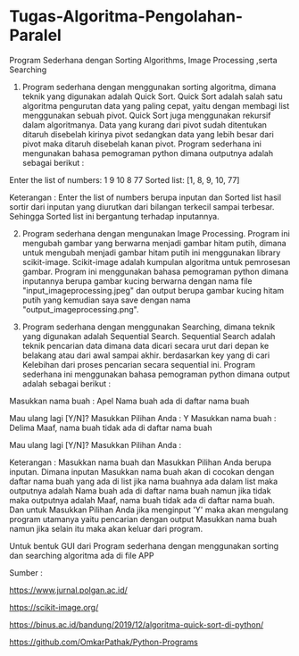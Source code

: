 # Tugas-Algoritma-Pengolahan-Paralel
Program Sederhana dengan Sorting Algorithms, Image Processing ,serta Searching

1. Program sederhana dengan menggunakan sorting algoritma, dimana teknik yang digunakan adalah Quick Sort.
Quick Sort adalah salah satu algoritma pengurutan data yang paling cepat, yaitu dengan membagi list menggunakan sebuah pivot. Quick Sort juga menggunakan rekursif dalam algoritmanya. Data yang kurang dari pivot sudah ditentukan ditaruh disebelah kirinya pivot sedangkan data yang lebih besar dari pivot maka ditaruh disebelah kanan pivot. Program sederhana ini mengunakan bahasa pemograman python dimana outputnya adalah sebagai berikut :

  Enter the list of numbers: 1 9 10 8 77
  Sorted list: [1, 8, 9, 10, 77]

  Keterangan : Enter the list of numbers berupa inputan dan Sorted list hasil sortir dari inputan yang diurutkan dari bilangan terkecil sampai terbesar. Sehingga Sorted list ini bergantung terhadap inputannya.


2. Program sederhana dengan mengunakan Image Processing.
Program ini mengubah gambar yang berwarna menjadi gambar hitam putih, dimana untuk mengubah menjadi gambar hitam putih ini menggunakan library scikit-image. Scikit-image adalah kumpulan algoritma untuk pemrosesan gambar. Program ini menggunakan bahasa pemograman python dimana inputannya berupa gambar kucing berwarna dengan nama file "input_imageprocessing.jpeg" dan output berupa gambar kucing hitam putih yang kemudian saya save dengan nama "output_imageprocessing.png".

3. Program sederhana dengan menggunakan Searching, dimana teknik yang digunakan adalah Sequential Search.
Sequential Search adalah teknik pencarian data dimana data dicari secara urut dari depan ke belakang atau dari awal sampai akhir. berdasarkan key yang di cari Kelebihan dari proses pencarian secara sequential ini. Program sederhana ini menggunakan bahasa pemograman python dimana output adalah sebagai berikut :

  Masukkan nama buah : Apel
  Nama buah ada di daftar nama buah

  Mau ulang lagi [Y/N]?
  Masukkan Pilihan Anda : Y
  Masukkan nama buah : Delima
  Maaf, nama buah tidak ada di daftar nama buah

  Mau ulang lagi [Y/N]?
  Masukkan Pilihan Anda : 

  Keterangan : Masukkan nama buah dan Masukkan Pilihan Anda berupa inputan. Dimana inputan Masukkan nama buah akan di cocokan dengan daftar nama buah yang ada di list jika nama buahnya ada dalam list maka outputnya adalah Nama buah ada di daftar nama buah namun jika tidak maka outputnya adalah Maaf, nama buah tidak ada di daftar nama buah. Dan untuk Masukkan Pilihan Anda jika menginput 'Y' maka akan mengulang program utamanya yaitu pencarian dengan output Masukkan nama buah namun jika selain itu maka akan keluar dari program.
  
Untuk bentuk GUI dari Program sederhana dengan menggunakan sorting dan searching algoritma ada di file APP

Sumber :

https://www.jurnal.polgan.ac.id/

https://scikit-image.org/

https://binus.ac.id/bandung/2019/12/algoritma-quick-sort-di-python/

https://github.com/OmkarPathak/Python-Programs
